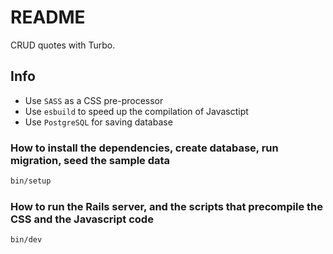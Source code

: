 # README

CRUD quotes with Turbo.

## Info
- Use `SASS` as a CSS pre-processor
- Use `esbuild` to speed up the compilation of Javasctipt
- Use `PostgreSQL` for saving database

### How to install the dependencies, create database, run migration, seed the sample data

```bash
bin/setup
```

### How to run the Rails server, and the scripts that precompile the CSS and the Javascript code

```bash
bin/dev
```
